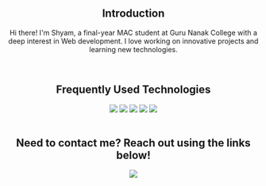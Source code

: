 <br>
<h2 align="center">Introduction</h2>

<p align="center">Hi there! I'm Shyam, a final-year MAC student at Guru Nanak College with a deep interest in Web development. I love working on innovative projects and learning new technologies.</p>

<br>
<h2 align="center">Frequently Used Technologies</h2>

<div align="center">
  <img src="https://img.shields.io/badge/Java-ED8B00?style=for-the-badge&logo=java&logoColor=white">  
  <img src="https://img.shields.io/badge/Python%20-%23E34F26.svg?&style=for-the-badge&logo=Python&logoColor=white">
  <img src="https://img.shields.io/badge/React-61DAFB?style=for-the-badge&logo=react&logoColor=white">
  <img src="https://img.shields.io/badge/MongoDB-47A248?style=for-the-badge&logo=mongodb&logoColor=white">
  <img src="https://img.shields.io/badge/SQL-4479A1?style=for-the-badge&logo=sql&logoColor=white">
  <!-- Add more technology badges as needed -->
</div>

<br>
<h2 align="center">Need to contact me? Reach out using the links below!</h2>
<p align="center">
  <a href="https://www.linkedin.com/in/shyam-m-aa9026240"><img src="https://img.shields.io/badge/linkedin-%230077B5.svg?&style=for-the-badge&logo=linkedin&logoColor=white"/></a>
  <!-- Add more contact links if available -->
</p>
